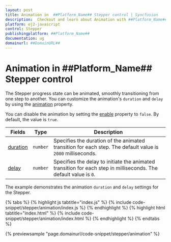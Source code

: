 ```yaml
---
layout: post
title: Animation in  ##Platform_Name## Stepper control | Syncfusion
description:  Checkout and learn about Animation with ##Platform_Name## Stepper control of Syncfusion Essential JS 2 and more.
platform: ej2-javascript
control: Stepper
publishingplatform: ##Platform_Name##
documentation: ug
domainurl: ##DomainURL##
---
```


# Animation in ##Platform_Name## Stepper control

The Stepper progress state can be animated, smoothly transitioning from one step to another. You can customize the animation's `duration` and `delay` by using the [animation](https://ej2.syncfusion.com/javascript/documentation/api/stepper/#animation) property.

You can disable the animation by setting the [enable](https://ej2.syncfusion.com/javascript/documentation/api/stepper/animationModel/#enable) property to `false`. By default, the value is `true`.

| Fields | Type | Description |
|------|------|-------------|
| [duration](https://ej2.syncfusion.com/javascript/documentation/api/stepper/animationModel/#duration) | `number` | Specifies the duration of the animated transition for each step. The default value is `2000` milliseconds. |
| [delay](https://ej2.syncfusion.com/javascript/documentation/api/stepper/animationModel/#delay) | `number` | Specifies the delay to initiate the animated transition for each step in milliseconds. The default value is `0`. |

The example demonstrates the animation `duration` and `delay` settings for the Stepper.

{% tabs %}
{% highlight js tabtitle="index.js" %}
{% include code-snippet/stepper/animation/index.js %}
{% endhighlight %}
{% highlight html tabtitle="index.html" %}
{% include code-snippet/stepper/animation/index.html %}
{% endhighlight %}
{% endtabs %}

{% previewsample "page.domainurl/code-snippet/stepper/animation" %}